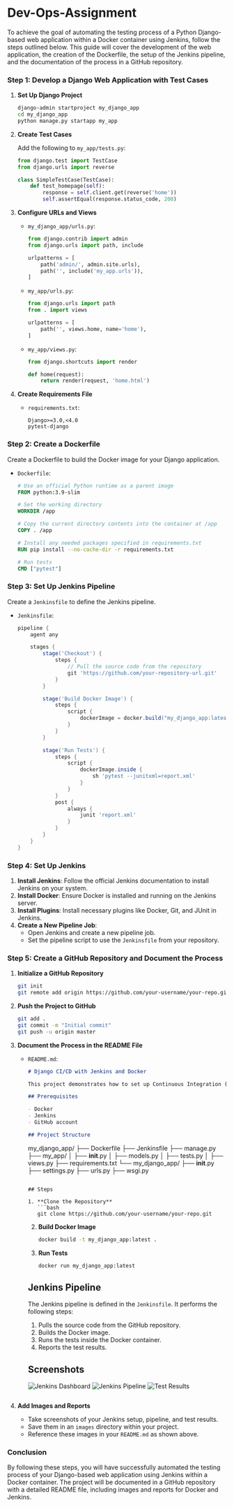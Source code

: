 # Dev-Ops-Assignment

To achieve the goal of automating the testing process of a Python Django-based web application within a Docker container using Jenkins, follow the steps outlined below. This guide will cover the development of the web application, the creation of the Dockerfile, the setup of the Jenkins pipeline, and the documentation of the process in a GitHub repository.

### Step 1: Develop a Django Web Application with Test Cases

1. **Set Up Django Project**

   ```bash
   django-admin startproject my_django_app
   cd my_django_app
   python manage.py startapp my_app
   ```

2. **Create Test Cases**

   Add the following to `my_app/tests.py`:

   ```python
   from django.test import TestCase
   from django.urls import reverse

   class SimpleTestCase(TestCase):
       def test_homepage(self):
           response = self.client.get(reverse('home'))
           self.assertEqual(response.status_code, 200)
   ```

3. **Configure URLs and Views**

   - `my_django_app/urls.py`:

     ```python
     from django.contrib import admin
     from django.urls import path, include

     urlpatterns = [
         path('admin/', admin.site.urls),
         path('', include('my_app.urls')),
     ]
     ```

   - `my_app/urls.py`:

     ```python
     from django.urls import path
     from . import views

     urlpatterns = [
         path('', views.home, name='home'),
     ]
     ```

   - `my_app/views.py`:

     ```python
     from django.shortcuts import render

     def home(request):
         return render(request, 'home.html')
     ```

4. **Create Requirements File**

   - `requirements.txt`:

     ```
     Django>=3.0,<4.0
     pytest-django
     ```

### Step 2: Create a Dockerfile

Create a Dockerfile to build the Docker image for your Django application.

- `Dockerfile`:

  ```Dockerfile
  # Use an official Python runtime as a parent image
  FROM python:3.9-slim

  # Set the working directory
  WORKDIR /app

  # Copy the current directory contents into the container at /app
  COPY . /app

  # Install any needed packages specified in requirements.txt
  RUN pip install --no-cache-dir -r requirements.txt

  # Run tests
  CMD ["pytest"]
  ```

### Step 3: Set Up Jenkins Pipeline

Create a `Jenkinsfile` to define the Jenkins pipeline.

- `Jenkinsfile`:

  ```groovy
  pipeline {
      agent any

      stages {
          stage('Checkout') {
              steps {
                  // Pull the source code from the repository
                  git 'https://github.com/your-repository-url.git'
              }
          }

          stage('Build Docker Image') {
              steps {
                  script {
                      dockerImage = docker.build("my_django_app:latest")
                  }
              }
          }

          stage('Run Tests') {
              steps {
                  script {
                      dockerImage.inside {
                          sh 'pytest --junitxml=report.xml'
                      }
                  }
              }
              post {
                  always {
                      junit 'report.xml'
                  }
              }
          }
      }
  }
  ```

### Step 4: Set Up Jenkins

1. **Install Jenkins**: Follow the official Jenkins documentation to install Jenkins on your system.
2. **Install Docker**: Ensure Docker is installed and running on the Jenkins server.
3. **Install Plugins**: Install necessary plugins like Docker, Git, and JUnit in Jenkins.
4. **Create a New Pipeline Job**:
   - Open Jenkins and create a new pipeline job.
   - Set the pipeline script to use the `Jenkinsfile` from your repository.

### Step 5: Create a GitHub Repository and Document the Process

1. **Initialize a GitHub Repository**

   ```bash
   git init
   git remote add origin https://github.com/your-username/your-repo.git
   ```

2. **Push the Project to GitHub**

   ```bash
   git add .
   git commit -m "Initial commit"
   git push -u origin master
   ```

3. **Document the Process in the README File**

   - `README.md`:

     ```markdown
     # Django CI/CD with Jenkins and Docker

     This project demonstrates how to set up Continuous Integration (CI) for a Django application using Jenkins and Docker.

     ## Prerequisites

     - Docker
     - Jenkins
     - GitHub account

     ## Project Structure

     ```
     my_django_app/
     ├── Dockerfile
     ├── Jenkinsfile
     ├── manage.py
     ├── my_app/
     │   ├── __init__.py
     │   ├── models.py
     │   ├── tests.py
     │   ├── views.py
     ├── requirements.txt
     └── my_django_app/
         ├── __init__.py
         ├── settings.py
         ├── urls.py
         ├── wsgi.py
     ```

     ## Steps

     1. **Clone the Repository**
        ```bash
        git clone https://github.com/your-username/your-repo.git
        ```

     2. **Build Docker Image**
        ```bash
        docker build -t my_django_app:latest .
        ```

     3. **Run Tests**
        ```bash
        docker run my_django_app:latest
        ```

     ## Jenkins Pipeline

     The Jenkins pipeline is defined in the `Jenkinsfile`. It performs the following steps:
     1. Pulls the source code from the GitHub repository.
     2. Builds the Docker image.
     3. Runs the tests inside the Docker container.
     4. Reports the test results.

     ## Screenshots

     ![Jenkins Dashboard](images/jenkins_dashboard.png)
     ![Jenkins Pipeline](images/jenkins_pipeline.png)
     ![Test Results](images/test_results.png)
     ```

4. **Add Images and Reports**

   - Take screenshots of your Jenkins setup, pipeline, and test results.
   - Save them in an `images` directory within your project.
   - Reference these images in your `README.md` as shown above.

### Conclusion

By following these steps, you will have successfully automated the testing process of your Django-based web application using Jenkins within a Docker container. The project will be documented in a GitHub repository with a detailed README file, including images and reports for Docker and Jenkins.

